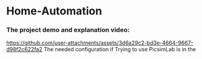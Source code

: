 # Home-Automation
### The project demo and explanation video:
https://github.com/user-attachments/assets/3d6a29c2-bd3e-4664-9667-d98f2c622fa2
The needed configuration if Trying to use PicsimLab is in the 
